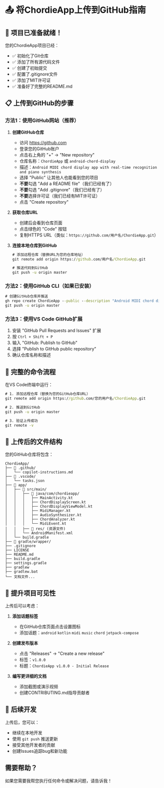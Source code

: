 # 📤 将ChordieApp上传到GitHub指南

## 🎉 项目已准备就绪！

您的ChordieApp项目已经：
- ✅ 初始化了Git仓库
- ✅ 添加了所有源代码文件
- ✅ 创建了初始提交
- ✅ 配置了.gitignore文件
- ✅ 添加了MIT许可证
- ✅ 准备好了完整的README.md

## 📋 上传到GitHub的步骤

### 方法1：使用GitHub网站（推荐）

1. **创建GitHub仓库**
   - 访问 https://github.com
   - 登录您的GitHub账户
   - 点击右上角的 "+" → "New repository"
   - 仓库名称：`ChordieApp` 或 `android-chord-display`
   - 描述：`Android MIDI chord display app with real-time recognition and piano synthesis`
   - 选择 "Public" 让其他人也能看到您的项目
   - **不要**勾选 "Add a README file"（我们已经有了）
   - **不要**勾选 "Add .gitignore"（我们已经有了）
   - **不要**选择许可证（我们已经有MIT许可证）
   - 点击 "Create repository"

2. **获取仓库URL**
   - 创建后会看到仓库页面
   - 点击绿色的 "Code" 按钮
   - 复制HTTPS URL（类似：`https://github.com/用户名/ChordieApp.git`）

3. **连接本地仓库到GitHub**
   ```cmd
   # 添加远程仓库（替换URL为您的仓库地址）
   git remote add origin https://github.com/用户名/ChordieApp.git
   
   # 推送代码到GitHub
   git push -u origin master
   ```

### 方法2：使用GitHub CLI（如果已安装）

```cmd
# 创建GitHub仓库并推送
gh repo create ChordieApp --public --description "Android MIDI chord display app"
git push -u origin master
```

### 方法3：使用VS Code GitHub扩展

1. 安装 "GitHub Pull Requests and Issues" 扩展
2. 按 `Ctrl + Shift + P`
3. 输入 "GitHub: Publish to GitHub"
4. 选择 "Publish to GitHub public repository"
5. 确认仓库名称和描述

## 🔄 完整的命令流程

在VS Code终端中运行：

```cmd
# 1. 添加远程仓库（替换为您的GitHub仓库URL）
git remote add origin https://github.com/您的用户名/ChordieApp.git

# 2. 推送到GitHub
git push -u origin master

# 3. 验证上传成功
git remote -v
```

## 📁 上传后的文件结构

您的GitHub仓库将包含：

```
ChordieApp/
├── 📁 .github/
│   └── copilot-instructions.md
├── 📁 .vscode/
│   └── tasks.json
├── 📁 app/
│   ├── 📁 src/main/
│   │   ├── 📁 java/com/chordieapp/
│   │   │   ├── MainActivity.kt
│   │   │   ├── ChordDisplayScreen.kt
│   │   │   ├── ChordDisplayViewModel.kt
│   │   │   ├── MidiManager.kt
│   │   │   ├── AudioSynthesizer.kt
│   │   │   ├── ChordAnalyzer.kt
│   │   │   └── MidiEvent.kt
│   │   ├── 📁 res/ (资源文件)
│   │   └── AndroidManifest.xml
│   └── build.gradle
├── 📁 gradle/wrapper/
├── .gitignore
├── LICENSE
├── README.md
├── build.gradle
├── settings.gradle
├── gradlew
├── gradlew.bat
└── 文档文件...
```

## 🌟 提升项目可见性

上传后可以考虑：

1. **添加话题标签**
   - 在GitHub仓库页面点击设置图标
   - 添加话题：`android` `kotlin` `midi` `music` `chord` `jetpack-compose`

2. **创建发布版本**
   - 点击 "Releases" → "Create a new release"
   - 标签：`v1.0.0`
   - 标题：`ChordieApp v1.0.0 - Initial Release`

3. **编写更详细的文档**
   - 添加截图或演示视频
   - 创建CONTRIBUTING.md指导贡献者

## 🔗 后续开发

上传后，您可以：
- 继续在本地开发
- 使用 `git push` 推送更新
- 接受其他开发者的贡献
- 创建Issues追踪bug和新功能

## 需要帮助？

如果您需要我帮您执行任何命令或解决问题，请告诉我！
